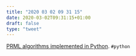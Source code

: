 ```yaml
---
title: "2020 03 02 09 31 15"
date: 2020-03-02T09:31:15+01:00
draft: false
type: "tweet"
---
```

[PRML algorithms implemented in Python](https://github.com/ctgk/PRML). `#python`
